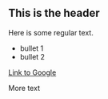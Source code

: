 ## This is the header

Here is some regular text.

* bullet 1
* bullet 2

[Link to Google](http://www.google.com)

More text